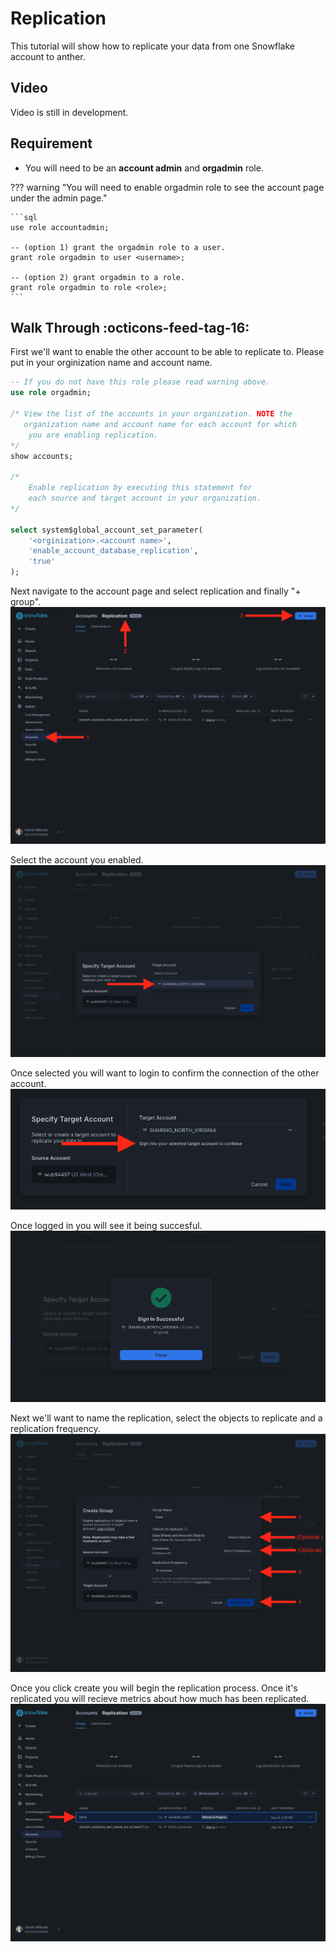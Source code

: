 # Replication
This tutorial will show how to replicate your data from one Snowflake account to anther. 

## Video
Video is still in development.

## Requirement
- You will need to be an **account admin** and **orgadmin** role.

??? warning "You will need to enable orgadmin role to see the account page under the admin page."

    ```sql
    use role accountadmin;

    -- (option 1) grant the orgadmin role to a user.
    grant role orgadmin to user <username>;

    -- (option 2) grant orgadmin to a role.
    grant role orgadmin to role <role>;
    ```


## Walk Through :octicons-feed-tag-16:

First we'll want to enable the other account to be able to replicate to. Please put in your orginization name and account name.
```sql
-- If you do not have this role please read warning above.
use role orgadmin;

/* View the list of the accounts in your organization. NOTE the
   organization name and account name for each account for which
    you are enabling replication.
*/
show accounts;

/* 
    Enable replication by executing this statement for
    each source and target account in your organization.
*/

select system$global_account_set_parameter(
    '<orginization>.<account name>',
    'enable_account_database_replication',
    'true'
);
```


Next navigate to the account page and select replication and finally "+ group".
![Account page](images/01.png)

Select the account you enabled.
![Navigate](images/02.png)

Once selected you will want to login to confirm the connection of the other account.
![Navigate](images/03.png)

Once logged in you will see it being succesful.
![Navigate](images/04.png)

Next we'll want to name the replication, select the objects to replicate and a replication frequency.
![Navigate](images/05.png)

Once you click create you will begin the replication process. Once it's replicated you will recieve metrics about how much has been replicated.
![Navigate](images/06.png)